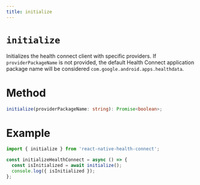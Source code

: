 ```yaml
---
title: initialize
---
```


# `initialize`

Initializes the health connect client with specific providers. If `providerPackageName` is not provided, the default Health Connect application package name will be considered `com.google.android.apps.healthdata`.

# Method

```ts
initialize(providerPackageName: string): Promise<boolean>;
```

# Example

```ts
import { initialize } from 'react-native-health-connect';

const initializeHealthConnect = async () => {
  const isInitialized = await initialize();
  console.log({ isInitialized });
};
```
